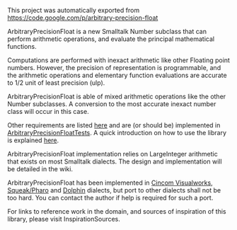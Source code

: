 This project was automatically exported from https://code.google.com/p/arbitrary-precision-float 

ArbitraryPrecisionFloat is a new Smalltalk Number subclass that can perform arithmetic operations, and evaluate the principal mathematical functions.

Computations are performed with inexact arithmetic like other Floating point numbers. However, the precision of representation is programmable, and the arithmetic operations and elementary function evaluations are accurate to 1/2 unit of least precision (ulp).

ArbitraryPrecisionFloat is able of mixed arithmetic operations like the other Number subclasses. A conversion to the most accurate inexact number class will occur in this case.

Other requirements are listed [here](wiki/Requirements) and are (or should be) implemented in [ArbitraryPrecisionFloatTests](wiki/ArbitraryPrecisionFloatTests). A quick introduction on how to use the library is explained [here](wiki/UsingArbitraryPrecisionFloat).

ArbitraryPrecisionFloat implementation relies on LargeInteger arithmetic that exists on most Smalltalk dialects. The design and implementation will be detailed in the wiki.

ArbitraryPrecisionFloat has been implemented in [Cincom Visualworks](wiki/ArbitraryPrecisionFloatForVisualWorks), [Squeak/Pharo](wiki/ArbitraryPrecisionFloatForSqueakAndPharo) and [Dolphin](wiki/ArbitraryPrecisionFloatForDolphin) dialects, but port to other dialects shall not be too hard. You can contact the author if help is required for such a port.

For links to reference work in the domain, and sources of inspiration of this library, please visit InspirationSources.
